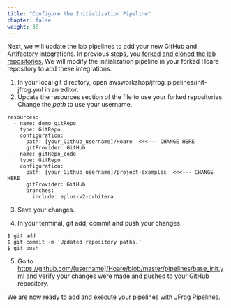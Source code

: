 ```yaml
---
title: "Configure the Initialization Pipeline"
chapter: false
weight: 30
---
```


Next, we will update the lab pipelines to add your new GitHub and Artifactory integrations. In previous steps, you [forked and cloned the lab repositories.](70_jfrog_devops_hands-on_lab/1_fork_workshop_repos.html) We will modify the initialization pipeline in your forked Hoare repository to add these integrations.

1. In your local git directory, open awsworkshop/jfrog_pipelines/init-jfrog.yml in an editor.
2. Update the resources section of the file to use your forked repositories. Change the _path_ to use your username.

```
resources:  
  - name: demo_gitRepo  
    type: GitRepo  
    configuration:  
      path: [your_Github_username]/Hoare  <<<--- CHANGE HERE
      gitProvider: GitHub  
  - name: gitRepo_code  
    type: GitRepo  
    configuration:  
      path: [your_Github_username]/project-examples  <<<--- CHANGE HERE 
      gitProvider: GitHub
      branches:  
        include: eplus-v2-orbitera 
```

3. Save your changes.

4. In your terminal, git add, commit and push your changes.

```
$ git add .
$ git commit -m 'Updated repository paths.'
$ git push
```
5. Go to https://github.com/[username]/Hoare/blob/master/pipelines/base_init.yml and verify your changes were made and pushed to your GitHub repository.

We are now ready to add and execute your pipelines with JFrog Pipelines.